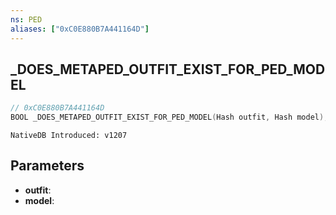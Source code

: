 ```yaml
---
ns: PED
aliases: ["0xC0E880B7A441164D"]
---
```

## _DOES_METAPED_OUTFIT_EXIST_FOR_PED_MODEL

```c
// 0xC0E880B7A441164D
BOOL _DOES_METAPED_OUTFIT_EXIST_FOR_PED_MODEL(Hash outfit, Hash model);
```

```
NativeDB Introduced: v1207
```

## Parameters
* **outfit**:
* **model**:

